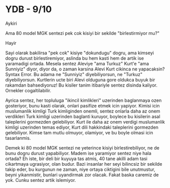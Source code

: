 # YDB - 9/10

Aykiri

Ama 80 model MGK sentezi pek cok kisiyi bir sekilde "birlestirmiyor mu?"

Hayir

Sayi olarak bakilirsa "pek cok" kisiye "dokundugu" dogru, ama kimseyi dogru durust birlestiremiyor, aslinda bu hem kasti hem de artik ise yaramadigi ortada. Mesela sentez Aleviye "ama Turkuz" Kurt'e "ama Sunniyiz" diyor, diyor da, o zaman karsina Alevi Kurt cikinca ne yapacaksin? Syntax Error. Bu adama ne "Sunniyiz" diyebiliyorsun, ne "Turkuz" diyebiliyorsun. Kurtlerin ucte biri Alevi olduguna gore oldukca buyuk bir rakamdan bahsediyoruz! Bu kisiler tanim itibariyle sentez disinda kaliyor. Ornekler cogaltilabilir.

Ayrica sentez, her topluluga "ikincil kimlikleri" uzerinden baglanmaya ozen gosteriyor, bunu kasti olarak, onlari pasifize etmek icin yapiyor. Kimisi icin muslumanlik kimligi Turk kimliginden onemli, sentez onlarla daha az onem verdikleri Turk kimligi uzerinden baglanti kuruyor, boylece bu kisilerin asal taleplerini gormezden gelebiliyor. Kurt ile daha az onem verdigi muslumanlik kimligi uzerinden temas ediyor, Kurt dili hakkindaki taleplerini gormezden gelebiliyor. Kimse tam mutlu olmuyor, olamiyor, ve bu boyle olmasi icin tasarlanmis.

Demek ki 80 model MGK sentezi ne yeterince kisiyi birlestirebiliyor, ne de bunu dogru durust yapabiliyor. Madem ise yaramiyor sentez niye hala ortada? Eh iste, bir deli bir kuyuya tas atmis, 40 tane akilli adam tasi cikartmaya ugrasiyor, olan budur. Bazi insanlar her seyi bilincsiz bir sekilde takip eder, bu kurgunun ne zaman, niye ortaya ciktigini bile unutmustur, beyni yikanmistir, bunlari uyandirmak zor olacak. Fakat baska caremiz de yok. Cunku sentez artik islemiyor.
